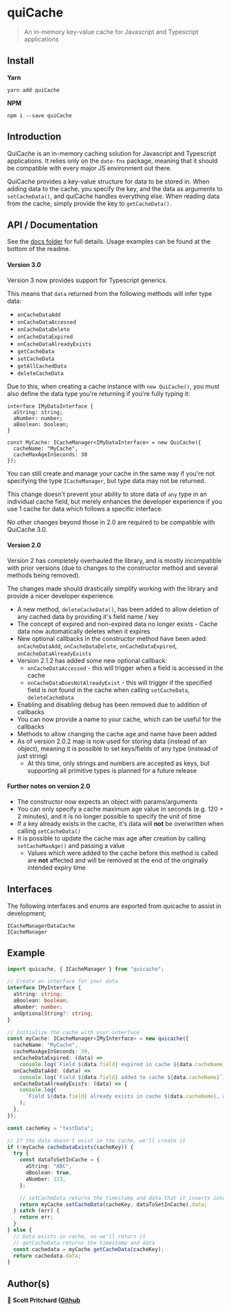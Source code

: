 # quiCache

> An in-memory key-value cache for Javascript and Typescript applications

## Install

**Yarn**

`yarn add quiCache`

**NPM**

`npm i --save quiCache`

## Introduction

QuiCache is an in-memory caching solution for Javascript and Typescript applications. It relies only on the `date-fns` package, meaning that it should be compatible with every major JS environment out there.

QuiCache provides a key-value structure for data to be stored in. When adding data to the cache, you specify the key, and the data as arguments to `setCacheData()`, and quiCache handles everything else. When reading data from the cache, simply provide the key to `getCacheData()`.

## API / Documentation

See the [docs folder](./docs/index.html) for full details.
Usage examples can be found at the bottom of the readme.

#### Version 3.0

Version 3 now provides support for Typescript generics.

This means that `data` returned from the following methods will infer type data:

- `onCacheDataAdd`
- `onCacheDataAccessed`
- `onCacheDataDelete`
- `onCacheDataExpired`
- `onCacheDataAlreadyExists`
- `getCacheData`
- `setCacheData`
- `getAllCachedData`
- `deleteCacheData`

Due to this, when creating a cache instance with `new QuiCache()`, you must also define the data type you're returning if you're fully typing it:

```
interface IMyDataInterface {
  aString: string;
  aNumber: number;
  aBoolean: boolean;
}

const MyCache: ICacheManager<IMyDataInterface> = new QuiCache({
  cacheName: "MyCache",
  cacheMaxAgeInSeconds: 30
});
```

You can still create and manage your cache in the same way if you're not specifying the type `ICacheManager`, but type data may not be returned.

This change doesn't prevent your ability to store data of `any` type in an individual cache field, but merely enhances the developer experience if you use 1 cache for data which follows a specific interface.

No other changes beyond those in 2.0 are required to be compatible with QuiCache 3.0.

#### Version 2.0

Version 2 has completely overhauled the library, and is mostly incompatible with prior versions (due to changes to the constructor method and several methods being removed).

The changes made should drastically simplify working with the library and provide a nicer developer experience.

- A new method, `deleteCacheData()`, has been added to allow deletion of any cached data by providing it's field name / key
- The concept of expired and non-expired data no longer exists - Cache data now automatically deletes when it expires
- New optional callbacks in the constructor method have been aded: `onCacheDataAdd`, `onCacheDataDelete`, `onCacheDataExpired`, `onCacheDataAlreadyExists`
- Version 2.1.2 has added some new optional callback:
  - `onCacheDataAccessed` - this will trigger when a field is accessed in the cache
  - `onCacheDataDoesNotAlreadyExist` - this will trigger if the specified field is not found in the cache when calling `setCacheData`, `deleteCacheData`
- Enabling and disabling debug has been removed due to addition of callbacks
- You can now provide a name to your cache, which can be useful for the callbacks
- Methods to allow changing the cache age and name have been added
- As of version 2.0.2 map is now used for storing data (instead of an object), meaning it is possible to set keys/fields of any type (instead of just string)
  - At this time, only strings and numbers are accepted as keys, but supporting all primitive types is planned for a future release

#### Further notes on version 2.0

- The constructor now expects an object with params/arguments
- You can only specify a cache maximum age value in seconds (e.g. 120 = 2 minutes), and it is no longer possible to specify the unit of time
- If a key already exists in the cache, it's data will **not** be overwritten when calling `setCacheData()`
- It is possible to update the cache max age after creation by calling `setCacheMaxAge()` and passing a value
  - Values which were added to the cache before this method is called are **not** affected and will be removed at the end of the originally intended expiry time

## Interfaces

The following interfaces and enums are exported from quicache to assist in development;

    ICacheManagerDataCache
    ICacheManager

## Example

```typescript
import quicache, { ICacheManager } from "quicache";

// Create an interface for your data
interface IMyInterface {
  aString: string;
  aBoolean: boolean;
  aNumber: number;
  anOptionalString?: string;
}

// Initialize the cache with your interface
const myCache: ICacheManager<IMyInterface> = new quicache({
  cacheName: "MyCache",
  cacheMaxAgeInSeconds: 30,
  onCacheDataExpired: (data) =>
    console.log(`Field ${data.field} expired in cache ${data.cacheName}`),
  onCacheDataAdd: (data) =>
    console.log(`Field ${data.field} added to cache ${data.cacheName}`),
  onCacheDataAlreadyExists: (data) => {
    console.log(
      `Field ${data.field} already exists in cache ${data.cacheName}, and expires in ${data.expires} seconds`
    );
  },
});

const cacheKey = "testData";

// If the data doesn't exist in the cache, we'll create it
if (!myCache.cacheDataExists(cacheKey)) {
  try {
    const dataToSetInCache = {
      aString: "ABC",
      aBoolean: true,
      aNumber: 123,
    };

    // setCacheData returns the timestamp and data that it inserts into the cache
    return myCache.setCacheData(cacheKey, dataToSetInCache).data;
  } catch (err) {
    return err;
  }
} else {
  // Data exists in cache, so we'll return it
  // getCacheData returns the timestamp and data
  const cachedata = myCache.getCacheData(cacheKey);
  return cachedata.data;
}
```

## Author(s)

👤 **Scott Pritchard ([Github](https://github.com/ChronSyn)**
